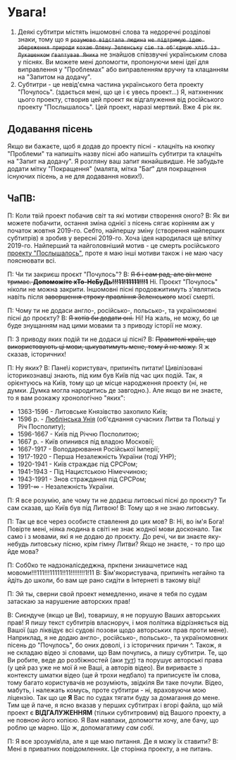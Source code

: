 # Увага!
1. Деякі субтитри містять іншомовні слова та недоречні розділові знаки, тому що я ~~`розумово відстала людина`~~  ~~`не підтримую ідею збереження природи`~~  ~~`кохаю Олену Зеленську`~~  ~~`сію та об'єдную хліб із Лукашенком`~~  ~~`ґвалтував Яника`~~  не знайшов співзвучні українським слова у піснях. Ви можете мені допомогти, пропонуючи мені ідеї для виправлення у "Проблемах" або виправленням вручну та клацанням на "Запитом на додачу".
1. Субтитри - це невід'ємна частина українського бета проекту "Почулось". (здається мені, що це і є увесь проект...)
Я, натхненник цього проекту, створив цей проект як відгалуження від російського проекту "Послышалось".
Цей проект, наразі мертвий. Вже 4 рік як.

## Додавання пісень 
Якщо ви бажаєте, щоб я додав до проекту пісні - клацніть на кнопку "Проблеми" та напишіть назву пісні або напишіть субтитри та клацніть на "Запит на додачу". Я розгляну ваш запит якнайшвидше. 
Не забудьте додати мітку "Покращення" (малята, мітка "Баґ" для покращення існуючих пісень, а не для додавання нових!).


## ЧаПВ:

П: Коли твій проект побачив світ та які мотиви створення оного?
В: Як ви можете побачити, остання зміна однієї з пісень сягає корінням аж у початок жовтня 2019-го. Себто, найпершу зміну (створення найперших субтитрів) я зробив у вересні 2019-го. Хоча ідея народилася ще влітку 2019-го.
Найперший та найголовніший мотив - це смерть російського [проекту "Послышалось"](https://www.youtube.com/user/MisheardsReloaded), проте я маю інші мотиви також і не маю часу пояснювати всі.

П: Чи ти закриєш проєкт "Почулось"?
В: ~~Я б і сам рад, але він мене тримає. **Допоможіте хТо-НеБуДь!!!11!11111!!!1**~~ Ні. Проєкт "Почулось" ніколи не можна закрити. Іншомовні пісні продовжитимуть з'являтись навіть після ~~завершення строку правління Зеленського~~ моєї смерті.

П: Чому ти не додаси англо-, російсько-, польсько-, та україномовні пісні до проєкту?
В: ~~Я хотів би додати оні.~~ Ні! На жаль, не можу, бо це буде знущанням над цими мовами та з приводу історії не можу.

П: З приводу яких подій ти не додаси ці пісні?
В: ~~Правителі країн, що використовують ці мови, цькуватимуть мене, тому й не можу.~~ Я ж сказав, історичних!

П: Ну яких?
В: Пане\і користувач, припиніть питати! Цивілізовані історикознавці знають, під ким був Київ під час цих подій. Так, я орієнтуюсь на Київ, тому що це місце народження проекту (ні, не думки. Думка могла народитись де завгодно.). Але якщо ви не знаєте, то я вам розкажу хронологічно "яких":
* 1363-1596 - Литовське Князівство захопило Київ;
* 1596 р. - [Люблінська Унія](https://uk.wikipedia.org/wiki/Люблінська_Унія) (об'єднання сучасних Литви та Польщі у Річ Посполиту);
* 1596-1667 - Київ під Річчю Посполитою;
* 1667 р. - Київ опинився під владою Московії;
* 1667-1917 - Володарювання Російської Імперії;
* 1917-1920 - Перша Незалежність України (тоді УНР);
* 1920-1941 - Київ страждає під СРСРом;
* 1941-1943 - Під Нацистською Німеччиною;
* 1943-1991 - Знов страждання під СРСРом;
* 1991-∞ - Незалежність України.

П: Я все розумію, але чому ти не додаєш литовські пісні до проєкту? Ти сам сказав, що Київ був під Литвою!
В: Тому що я не знаю литовську.

П: Так це все через особисте ставлення до цих мов?
В: Ні, во ім'я Бога! Повірте мені, ніяка людина в світі не знає жодної мови досконало. Так само і з мовами, які я не додаю до проєкту. До речі, чи ви знаєте яку-небудь литовську пісню, крім гімну Литви?
Якщо не знаєте, - то про що йде мова?

П: Соб0ко те надзоналісдеджна, пркпени зниашчетисе над мовоми!!!111!!!11111!!11!!!!!!!!1!11
В: $ім'якористувача, припиніть негайно та йдіть до школи, бо вам ще рано сидіти в Інтернеті в такому віці!

П: Эй ты, сверни свой проект немедленно, иначе я тебя по судам затаскаю за нарушение авторских прав!

В: Сиєндуче (якщо це Ви), товаришу, я не порушую Ваших авторських прав! Я пишу текст субтитрів власноруч, і моя політика відрізняється від Вашої (що ліквідує всі судові позови щодо авторських прав проти мене). Наприклад, я не додаю англо-, російсько-, польсько-, та україномовних пісень до "Почулось", бо оних доволі, і з історичних причин ^. Також, я не складаю відео зі словами, що Вам почулись, а пишу субтитри. Те, що Ви робите, веде до розбіжностей (аки [тут](https://www.youtube.com/watch?v=pXb8yNrDQDY&lc=UgjvyN6xzgZPHHgCoAEC)) та порушує авторські права (у цей раз уже не мої й не Ваші, а авторів відео). Ви вириваєте з контексту шматки відео (ще й трохи недбало) та приписуєте їм слова, тому багато користувачів не розуміють, звідкіля Ви таке почули. Відео, мабуть, і належать комусь, проте субтитри - ні, враховуючи мою ліцензію. Так що це **Я** Вас по судах тягати буду за домагання до мене. Тим ще й паче, я ясно вказав у перших субтитрах і вгорі файла, що мій проект є **ВІДГАЛУЖЕННЯМ** (тільки субтитровим) від Вашого проекту, а не повною його копією. Я Вам навпаки, допомогти хочу, але бачу, що роблю це марно. Що ж, допомагатиму *сам собі.*

П: Я все зрозумів\ла, але я ще маю питання. Де я можу їх ставити?
В: Мені в приватних повідомленнях. Це сторінка проекту, а не питань.
